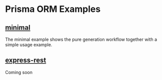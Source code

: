 # Prisma ORM Examples

## [minimal](https://github.com/prisma/orm-examples/tree/master/minimal)

The minimal example shows the pure generation workflow together with a simple usage example.

## [express-rest](https://github.com/prisma/orm-examples/tree/master/express-rest)

Coming soon
